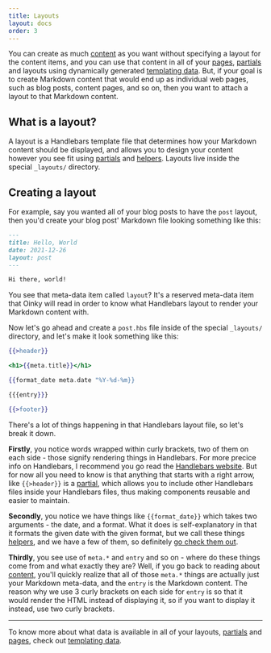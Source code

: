 ```yaml
---
title: Layouts
layout: docs
order: 3
---
```


You can create as much [content](/docs/content) as you want without specifying a layout for the content items, and you can use that content in all of your [pages](/docs/pages), [partials](/docs/partials) and layouts using dynamically generated [templating data](/docs/templating-data). But, if your goal is to create Markdown content that would end up as individual web pages, such as blog posts, content pages, and so on, then you want to attach a layout to that Markdown content.

## What is a layout?

A layout is a Handlebars template file that determines how your Markdown content should be displayed, and allows you to design your content however you see fit using [partials](/docs/partials) and [helpers](/docs/helpers). Layouts live inside the special `_layouts/` directory.

## Creating a layout

For example, say you wanted all of your blog posts to have the `post` layout, then you'd create your blog post' Markdown file looking something like this:

```markdown
---
title: Hello, World
date: 2021-12-26
layout: post
---

Hi there, world!
```

You see that meta-data item called `layout`? It's a reserved meta-data item that Oinky will read in order to know what Handlebars layout to render your Markdown content with.

Now let's go ahead and create a `post.hbs` file inside of the special `_layouts/` directory, and let's make it look something like this:

```handlebars
{{>header}}

<h1>{{meta.title}}</h1>

{{format_date meta.date "%Y-%d-%m}}

{{{entry}}}

{{>footer}}
```

There's a lot of things happening in that Handlebars layout file, so let's break it down. 

**Firstly**, you notice words wrapped within curly brackets, two of them on each side - those signify rendering things in Handlebars. For more precice info on Handlebars, I recommend you go read the [Handlebars website](https://handlebarsjs.com/guide/). But for now all you need to know is that anything that starts with a right arrow, like `{{>header}}` is a [partial](/docs/partials), which allows you to include other Handlebars files inside your Handlebars files, thus making components reusable and easier to maintain.

**Secondly**, you notice we have things like `{{format_date}}` which takes two arguments - the date, and a format. What it does is self-explanatory in that it formats the given date with the given format, but we call these things [helpers](/docs/helpers), and we have a few of them, so definitely [go check them out](/docs/helpers).

**Thirdly**, you see use of `meta.*` and `entry` and so on - where do these things come from and what exactly they are? Well, if you go back to reading about [content](/docs/content), you'll quickly realize that all of those `meta.*` things are actually just your Markdown meta-data, and the `entry` is the Markdown content. The reason why we use 3 curly brackets on each side for `entry` is so that it would render the HTML instead of displaying it, so if you want to display it instead, use two curly brackets.

---

To know more about what data is available in all of your layouts, [partials](/docs/partials) and [pages](/docs/pages), check out [templating data](/docs/templating-data).